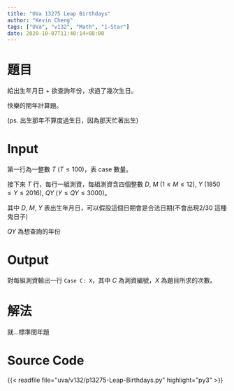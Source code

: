 ```yaml
---
title: "UVa 13275 Leap Birthdays"
author: "Kevin Cheng"
tags: ["UVa", "v132", "Math", "1-Star"]
date: 2020-10-07T11:40:14+08:00
---
```


# 題目
給出生年月日 + 欲查詢年份，求過了幾次生日。

快樂的閏年計算題。

(ps. 出生那年不算度過生日，因為那天忙著出生)

<!--more-->

# Input
第一行為一整數 $T$ ($T \leq 100$)，表 case 數量。

接下來 $T$ 行，每行一組測資，每組測資含四個整數 $D$, $M$ ($1 \leq M \leq 12$), $Y$ ($1850 \leq Y \leq 2016$), $QY$ ($Y \leq QY \leq 3000$)。

其中 $D$, $M$, $Y$ 表出生年月日，可以假設這個日期會是合法日期(不會出現2/30 這種鬼日子)

$QY$ 為想查詢的年份

# Output

對每組測資輸出一行 `Case C: X`，其中 $C$ 為測資編號，$X$ 為題目所求的次數。
# 解法
就...標準閏年題

# Source Code

{{< readfile file="uva/v132/p13275-Leap-Birthdays.py" highlight="py3" >}}
